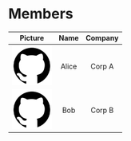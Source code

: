# Members

| Picture                                                 | Name  | Company |
|:-------------------------------------------------------:|:-----:|:-------:|
| <img src="img/github-logo.png" alt="alice" width="80"/> | Alice | Corp A  |
| <img src="img/github-logo.png" alt="bob" width="80"/>   | Bob   | Corp B  |
